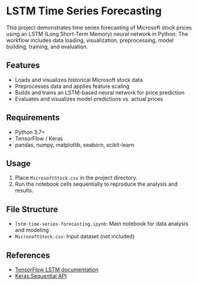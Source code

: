 # LSTM Time Series Forecasting

This project demonstrates time series forecasting of Microsoft stock prices using an LSTM (Long Short-Term Memory) neural network in Python. The workflow includes data loading, visualization, preprocessing, model building, training, and evaluation.

## Features

- Loads and visualizes historical Microsoft stock data
- Preprocesses data and applies feature scaling
- Builds and trains an LSTM-based neural network for price prediction
- Evaluates and visualizes model predictions vs. actual prices

## Requirements

- Python 3.7+
- TensorFlow / Keras
- pandas, numpy, matplotlib, seaborn, scikit-learn

## Usage

1. Place `MicrosoftStock.csv` in the project directory.
2. Run the notebook cells sequentially to reproduce the analysis and results.

## File Structure

- `lstm-time-series-forecasting.ipynb`: Main notebook for data analysis and modeling
- `MicrosoftStock.csv`: Input dataset (not included)

## References

- [TensorFlow LSTM documentation](https://www.tensorflow.org/api_docs/python/tf/keras/layers/LSTM)
- [Keras Sequential API](https://keras.io/guides/sequential_model/)
